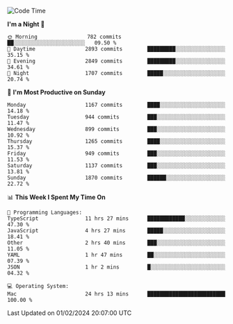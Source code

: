 <!--START_SECTION:waka-->
![Code Time](http://img.shields.io/badge/Code%20Time-3%2C602%20hrs%2028%20mins-blue)

**I'm a Night 🦉** 

```text
🌞 Morning                782 commits         ██░░░░░░░░░░░░░░░░░░░░░░░   09.50 % 
🌆 Daytime                2893 commits        █████████░░░░░░░░░░░░░░░░   35.15 % 
🌃 Evening                2849 commits        █████████░░░░░░░░░░░░░░░░   34.61 % 
🌙 Night                  1707 commits        █████░░░░░░░░░░░░░░░░░░░░   20.74 % 
```
📅 **I'm Most Productive on Sunday** 

```text
Monday                   1167 commits        ████░░░░░░░░░░░░░░░░░░░░░   14.18 % 
Tuesday                  944 commits         ███░░░░░░░░░░░░░░░░░░░░░░   11.47 % 
Wednesday                899 commits         ███░░░░░░░░░░░░░░░░░░░░░░   10.92 % 
Thursday                 1265 commits        ████░░░░░░░░░░░░░░░░░░░░░   15.37 % 
Friday                   949 commits         ███░░░░░░░░░░░░░░░░░░░░░░   11.53 % 
Saturday                 1137 commits        ███░░░░░░░░░░░░░░░░░░░░░░   13.81 % 
Sunday                   1870 commits        ██████░░░░░░░░░░░░░░░░░░░   22.72 % 
```


📊 **This Week I Spent My Time On** 

```text
💬 Programming Languages: 
TypeScript               11 hrs 27 mins      ████████████░░░░░░░░░░░░░   47.30 % 
JavaScript               4 hrs 27 mins       █████░░░░░░░░░░░░░░░░░░░░   18.41 % 
Other                    2 hrs 40 mins       ███░░░░░░░░░░░░░░░░░░░░░░   11.05 % 
YAML                     1 hr 47 mins        ██░░░░░░░░░░░░░░░░░░░░░░░   07.39 % 
JSON                     1 hr 2 mins         █░░░░░░░░░░░░░░░░░░░░░░░░   04.32 % 

💻 Operating System: 
Mac                      24 hrs 13 mins      █████████████████████████   100.00 % 
```


 Last Updated on 01/02/2024 20:07:00 UTC
<!--END_SECTION:waka-->
